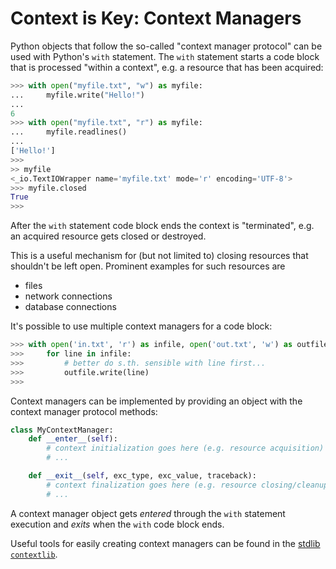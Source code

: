 # Context is Key: Context Managers

Python objects that follow the so-called "context manager protocol" can be 
used with Python's `with` statement. The `with` statement starts a code block
that is processed "within a context", e.g. a resource that has been acquired:

``` python
>>> with open("myfile.txt", "w") as myfile:
...     myfile.write("Hello!")
... 
6
>>> with open("myfile.txt", "r") as myfile:
...     myfile.readlines()
... 
['Hello!']
>>> 
>> myfile
<_io.TextIOWrapper name='myfile.txt' mode='r' encoding='UTF-8'>
>>> myfile.closed
True
>>> 
```

After the `with` statement code block ends the context is "terminated", e.g. an
acquired resource gets closed or destroyed.

This is a useful mechanism for (but not limited to) closing resources that
shouldn't be left open. Prominent examples for such resources are

 - files
 - network connections
 - database connections

It's possible to use multiple context managers for a code block:

``` python
>>> with open('in.txt', 'r') as infile, open('out.txt', 'w') as outfile:
>>>     for line in infile:
>>>         # better do s.th. sensible with line first...
>>>         outfile.write(line)
>>>
```

Context managers can be implemented by providing an object with the context
manager protocol methods:

``` python
class MyContextManager:
    def __enter__(self):
        # context initialization goes here (e.g. resource acquisition)
        # ...

    def __exit__(self, exc_type, exc_value, traceback):
        # context finalization goes here (e.g. resource closing/cleanup)
        # ...

```

A context manager object gets *entered* through the `with` statement execution
and *exits* when the `with` code block ends.

Useful tools for easily creating context managers can be found in the
[stdlib `contextlib`](https://docs.python.org/3/library/contextlib.html).
